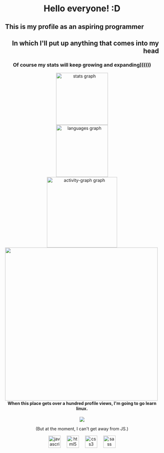 <h1 align="center">Hello everyone! :D</h1>

<h2 align="left">This is my profile as an aspiring programmer</h2>

<h2 align="right">In which I'll put up anything that comes into my head</h2>

<h3 align="center">Of course my stats will keep growing and expanding))))))</h3>

<div align="center">
  <img src="https://github-readme-stats.vercel.app/api?username=Biba4444&hide_title=true&hide_rank=false&show_icons=true&include_all_commits=true&count_private=true&disable_animations=false&theme=chartreuse-dark&locale=en&hide_border=false&order=1" height="170" alt="stats graph" /> <br>
  <img src="https://github-readme-stats.vercel.app/api/top-langs?username=Biba4444&locale=en&hide_title=false&layout=compact&card_width=320&langs_count=10&theme=chartreuse-dark&hide_border=false&order=2" height="170" alt="languages graph" /> <br>
  <img src="https://github-readme-activity-graph.vercel.app/graph?username=Biba4444&radius=16&theme=chartreuse-dark&area=true&order=5&hide_title=true" height="230" alt="activity-graph graph"  />
</div>


<img align="left" height="500" src="https://media.giphy.com/media/JIX9t2j0ZTN9S/giphy.gif"  />

<h4 align="center">When this place gets over a hundred profile views, I'm going to go learn linux.</h4>

<div align="center">
  <img src="https://profile-counter.glitch.me/Biba4444/count.svg?"  />
</div>

<p align="center">(But at the moment, I can't get away from JS.)</p>

<div align="center">
  <img src="https://cdn.jsdelivr.net/gh/devicons/devicon/icons/javascript/javascript-original.svg" height="40" alt="javascript logo"  />
  <img width="12" />
  <img src="https://cdn.jsdelivr.net/gh/devicons/devicon/icons/html5/html5-original.svg" height="40" alt="html5 logo"  />
  <img width="12" />
  <img src="https://cdn.jsdelivr.net/gh/devicons/devicon/icons/css3/css3-original.svg" height="40" alt="css3 logo"  />
  <img width="12" />
  <img src="https://cdn.jsdelivr.net/gh/devicons/devicon/icons/sass/sass-original.svg" height="40" alt="sass logo"  />
</div>

